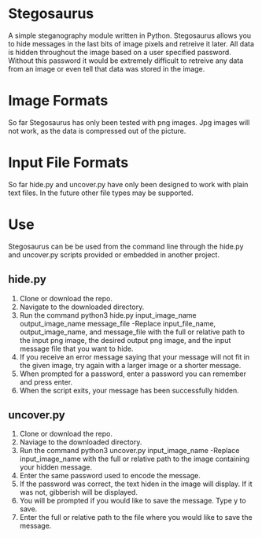 # Stegosaurus
A simple steganography module written in Python. 
Stegosaurus allows you to hide messages in the last bits of image pixels and retreive it later.
All data is hidden throughout the image based on a user specified password. Without this password it would be extremely difficult to retreive any data from an image or even tell that data was stored in the image.

# Image Formats
So far Stegosaurus has only been tested with png images. Jpg images will not work, as the data is compressed out of the picture.

# Input File Formats
So far hide.py and uncover.py have only been designed to work with plain text files. In the future other file types may be supported.

# Use
Stegosaurus can be be used from the command line through the hide.py and uncover.py scripts provided or embedded in another project.

## hide.py
1. Clone or download the repo.
2. Navigate to the downloaded directory.
3. Run the command python3 hide.py input_image_name output_image_name message_file 
-Replace input_file_name, output_image_name, and message_file with the full or relative path to the input png image, the desired output png image, and the input message file that you want to hide.
4. If you receive an error message saying that your message will not fit in the given image, try again with a larger image or a shorter message.
5. When prompted for a password, enter a password you can remember and press enter. 
6. When the script exits, your message has been successfully hidden.

## uncover.py
1. Clone or download the repo.
2. Naviage to the downloaded directory. 
2. Run the command python3 uncover.py input_image_name
-Replace input_image_name with the full or relative path to the image containing your hidden message.
3. Enter the same password used to encode the message.
4. If the password was correct, the text hiden in the image will display. If it was not, gibberish will be displayed. 
5. You will be prompted if you would like to save the message. Type y to save.
6. Enter the full or relative path to the file where you would like to save the message. 


